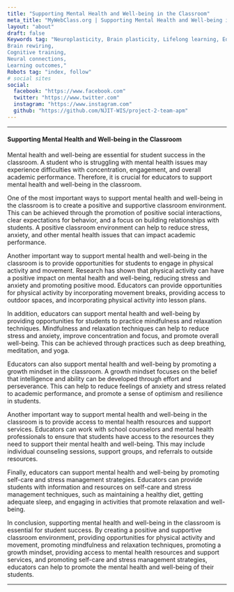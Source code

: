 ```yaml
---
title: "Supporting Mental Health and Well-being in the Classroom"
meta_title: "MyWebClass.org | Supporting Mental Health and Well-being in the Classroom"
layout: "about"
draft: false
Keywords tag: "Neuroplasticity, Brain plasticity, Lifelong learning, Education and neuroscience, Learning and development Teaching methodologies
Brain rewiring,
Cognitive training,
Neural connections,
Learning outcomes,"
Robots tag: "index, follow"
# social sites
social:
  facebook: "https://www.facebook.com"
  twitter: "https://www.twitter.com"
  instagram: "https://www.instagram.com"
  github: "https://github.com/NJIT-WIS/project-2-team-apm"
---
```


---

#### Supporting Mental Health and Well-being in the Classroom

Mental health and well-being are essential for student success in the classroom. A student who is struggling with mental health issues may experience difficulties with concentration, engagement, and overall academic performance. Therefore, it is crucial for educators to support mental health and well-being in the classroom.

One of the most important ways to support mental health and well-being in the classroom is to create a positive and supportive classroom environment. This can be achieved through the promotion of positive social interactions, clear expectations for behavior, and a focus on building relationships with students. A positive classroom environment can help to reduce stress, anxiety, and other mental health issues that can impact academic performance.

Another important way to support mental health and well-being in the classroom is to provide opportunities for students to engage in physical activity and movement. Research has shown that physical activity can have a positive impact on mental health and well-being, reducing stress and anxiety and promoting positive mood. Educators can provide opportunities for physical activity by incorporating movement breaks, providing access to outdoor spaces, and incorporating physical activity into lesson plans.

In addition, educators can support mental health and well-being by providing opportunities for students to practice mindfulness and relaxation techniques. Mindfulness and relaxation techniques can help to reduce stress and anxiety, improve concentration and focus, and promote overall well-being. This can be achieved through practices such as deep breathing, meditation, and yoga.

Educators can also support mental health and well-being by promoting a growth mindset in the classroom. A growth mindset focuses on the belief that intelligence and ability can be developed through effort and perseverance. This can help to reduce feelings of anxiety and stress related to academic performance, and promote a sense of optimism and resilience in students.

Another important way to support mental health and well-being in the classroom is to provide access to mental health resources and support services. Educators can work with school counselors and mental health professionals to ensure that students have access to the resources they need to support their mental health and well-being. This may include individual counseling sessions, support groups, and referrals to outside resources.

Finally, educators can support mental health and well-being by promoting self-care and stress management strategies. Educators can provide students with information and resources on self-care and stress management techniques, such as maintaining a healthy diet, getting adequate sleep, and engaging in activities that promote relaxation and well-being.

In conclusion, supporting mental health and well-being in the classroom is essential for student success. By creating a positive and supportive classroom environment, providing opportunities for physical activity and movement, promoting mindfulness and relaxation techniques, promoting a growth mindset, providing access to mental health resources and support services, and promoting self-care and stress management strategies, educators can help to promote the mental health and well-being of their students.

---
